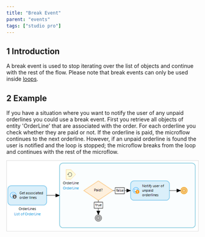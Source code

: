 ```yaml
---
title: "Break Event"
parent: "events"
tags: ["studio pro"]
---
```


## 1 Introduction

A break event is used to stop iterating over the list of objects and continue with the rest of the flow. Please note that break events can only be used inside [loops](loop).

## 2 Example

If you have a situation where you want to notify the user of any unpaid orderlines you could use a break event. First you retrieve all objects of entity 'OrderLine' that are associated with the order. For each orderline you check whether they are paid or not. If the orderline is paid, the microflow continues to the next orderline. However, if an unpaid orderline is found the user is notified and the loop is stopped; the microflow breaks from the loop and continues with the rest of the microflow.

![](attachments/819203/917951.png)
